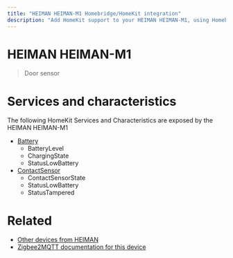 ```yaml
---
title: "HEIMAN HEIMAN-M1 Homebridge/HomeKit integration"
description: "Add HomeKit support to your HEIMAN HEIMAN-M1, using Homebridge, Zigbee2MQTT and homebridge-z2m."
---
```

<!---
This file has been GENERATED using src/docgen/docgen.ts
DO NOT EDIT THIS FILE MANUALLY!
-->
# HEIMAN HEIMAN-M1
> Door sensor


# Services and characteristics
The following HomeKit Services and Characteristics are exposed by
the HEIMAN HEIMAN-M1

* [Battery](../../battery.md)
  * BatteryLevel
  * ChargingState
  * StatusLowBattery
* [ContactSensor](../../sensors.md)
  * ContactSensorState
  * StatusLowBattery
  * StatusTampered


# Related
* [Other devices from HEIMAN](../index.md#heiman)
* [Zigbee2MQTT documentation for this device](https://www.zigbee2mqtt.io/devices/HEIMAN-M1.html)